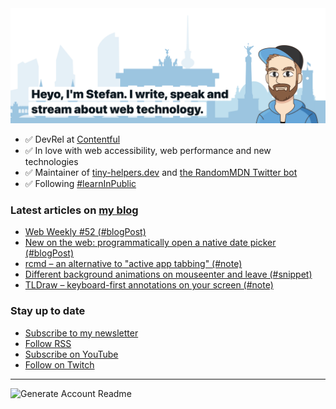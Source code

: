 <img alt="Heyo, I'm Stefan. I write and speak about web technology." src="https://raw.githubusercontent.com/stefanjudis/stefanjudis/main/screenshot.png">

- ✅ DevRel at [Contentful](https://www.contentful.com)
- ✅ In love with web accessibility, web performance and new technologies
- ✅ Maintainer of [tiny-helpers.dev](https://tiny-helpers.dev) and [the RandomMDN Twitter bot](https://twitter.com/randomMDN)
- ✅ Following [#learnInPublic](https://www.stefanjudis.com/today-i-learned/)
### Latest articles on [my blog](https://www.stefanjudis.com)

<!-- BLOG-POST-LIST:START -->
- [Web Weekly #52 &lpar;#blogPost&rpar;](https://www.stefanjudis.com/blog/web-weekly-52/)
- [New on the web: programmatically open a native date picker &lpar;#blogPost&rpar;](https://www.stefanjudis.com/blog/new-on-the-web-programmatically-open-a-native-date-picker/)
- [rcmd – an alternative to &quot;active app tabbing&quot; &lpar;#note&rpar;](https://www.stefanjudis.com/notes/rcmd-an-alternative-to-active-app-tabbing/)
- [Different background animations on mouseenter and leave &lpar;#snippet&rpar;](https://www.stefanjudis.com/snippets/different-background-animations-on-mouseenter-and-leave/)
- [TLDraw – keyboard-first annotations on your screen &lpar;#note&rpar;](https://www.stefanjudis.com/notes/tldraw-keyboard-first-annotations-on-your-screen/)
<!-- BLOG-POST-LIST:END -->

### Stay up to date

- [Subscribe to my newsletter](https://www.stefanjudis.com/newsletter/)
- [Follow RSS](https://www.stefanjudis.com/feeds/)
- [Subscribe on YouTube](https://youtube.com/c/stefanjudis)
- [Follow on Twitch](https://www.twitch.tv/stefanjudis)

---

![Generate Account Readme](https://github.com/stefanjudis/stefanjudis/workflows/Generate%20Account%20Readme/badge.svg)
